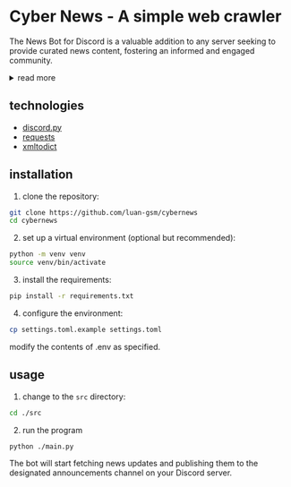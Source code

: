 # Cyber News - A simple web crawler
The News Bot for Discord is a valuable addition to any server seeking to provide curated news content, fostering an informed and engaged community.

<details>
  <summary>read more</summary>

  <p>
    The News Bot for Discord is a reliable and responsible bot that brings the latest news updates directly to your Discord server. It utilizes a web crawler mechanism to collect information from RSS feeds of various websites at user-defined intervals. The bot captures essential details such as news headlines, image links, and additional information, and seamlessly publishes them to a designated announcements channel using a configured webhook.
  </p>
  <p>
    With its automated functionality, the bot ensures that your community stays informed about the latest news and developments. The announcements channel acts as a centralized hub for sharing news, allowing users to engage in discussions and stay up-to-date with relevant information. The bot's design promotes trust and reliability by consistently delivering timely and accurate news updates.
  </p>
</details>


## technologies
 - [discord.py](https://github.com/Rapptz/discord.py)
 - [requests](https://github.com/psf/requests)
 - [xmltodict](https://github.com/martinblech/xmltodict)


## installation

1. clone the repository:

  ```bash
  git clone https://github.com/luan-gsm/cybernews
  cd cybernews
  ```


2. set up a virtual environment (optional but recommended):

  ```bash
  python -m venv venv
  source venv/bin/activate
  ```


3. install the requirements:

  ```bash
  pip install -r requirements.txt
  ```


4. configure the environment:

  ```bash
  cp settings.toml.example settings.toml
  ```

modify the contents of .env as specified.


## usage 

1. change to the `src` directory:

  ```bash
  cd ./src
  ```


2. run the program

  ```bash
  python ./main.py
  ```

The bot will start fetching news updates and publishing them to the designated announcements channel on your Discord server.

